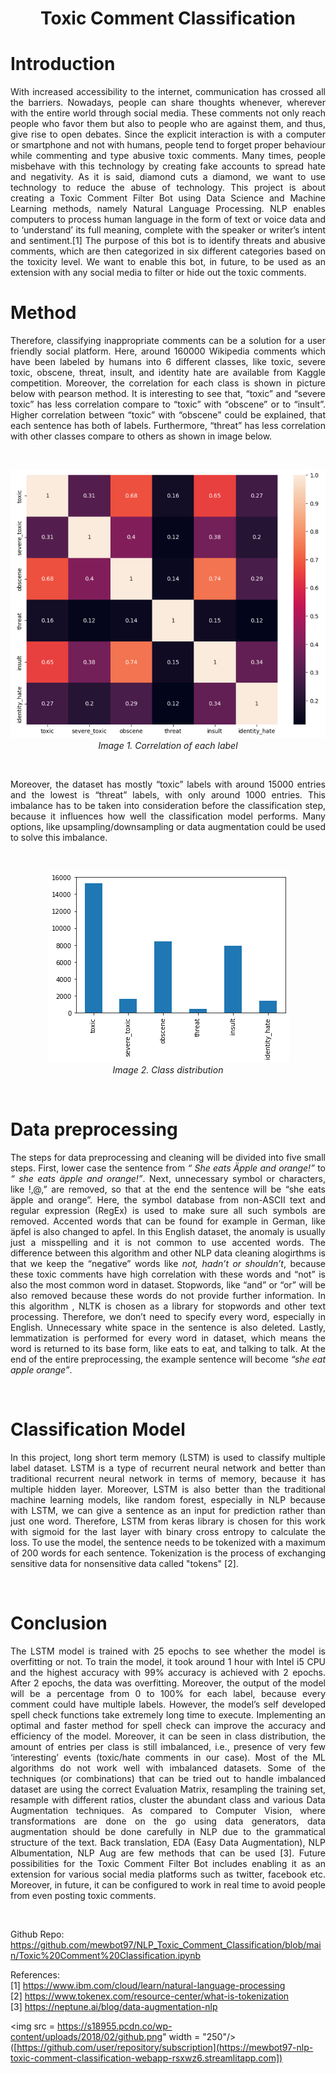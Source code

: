 
<h1><center>Toxic Comment Classification</center></h1>


# Introduction
<p style='text-align: justify;'> With increased accessibility to the internet, communication has crossed all the barriers. Nowadays, people can share thoughts whenever, wherever with the entire world through social media. These comments not only reach people who favor them but also to people who are against them, and thus, give rise to open debates. Since the explicit interaction is with a computer or smartphone and not with humans, people tend to forget proper behaviour while commenting and type abusive toxic comments. Many times, people misbehave with this technology by creating fake accounts to spread hate and negativity.
As it is said, diamond cuts a diamond, we want to use technology to reduce the abuse of technology. This project is about creating a Toxic Comment Filter Bot using Data Science and Machine Learning methods, namely Natural Language Processing. NLP enables computers to process human language in the form of text or voice data and to ‘understand’ its full meaning, complete with the speaker or writer’s intent and sentiment.[1] The purpose of this bot is to identify threats and abusive comments, which are then categorized in six different categories based on the toxicity level. We want to enable this bot, in future, to be used as an extension with any social media to filter or hide out the toxic comments.</p>

# Method
<p style='text-align: justify;'>Therefore, classifying inappropriate comments can be a solution for a user friendly social platform. Here, around 160000 Wikipedia comments which have been labeled by humans into 6 different classes, like toxic, severe toxic, obscene, threat, insult, and identity hate are available from Kaggle competition.  Moreover, the correlation for each class is shown in picture below with pearson method. It is interesting to see that, “toxic” and “severe toxic” has less correlation compare to “toxic” with “obscene” or to “insult”. Higher correlation between “toxic” with “obscene” could be explained, that each sentence has both of labels. Furthermore, “threat” has less correlation with other classes compare to others as shown in image below.</p>
<br />
<p align="center">
    <img src="images\matrix.PNG">
    <br>
    <em>Image 1. Correlation of each label</em>
</p>
<br />
<p style='text-align: justify;'>Moreover, the dataset has mostly “toxic” labels with around 15000 entries and the lowest is “threat” labels, with only around 1000 entries. This imbalance has to be taken into consideration before the classification step, because it influences how well the classification model performs. Many options, like upsampling/downsampling or data augmentation could be used to solve this imbalance.</p>
<br />
<p align="center">
    <img src="images\class_dis.png">
    <br>
    <em>Image 2. Class distribution</em>
</p>
<br />

# Data preprocessing
<p style='text-align: justify;'>The steps for data preprocessing and cleaning will be divided into five small steps. First, lower case the sentence from <em>“ She eats Äpple and orange!”</em> to <em>“ she eats äpple and orange!”</em>. Next, unnecessary symbol or characters, like !,@,” are removed, so that at the end the sentence will be “she eats äpple and orange”. Here, the symbol database from non-ASCII text and regular expression (RegEx) is used to make sure all such symbols are removed. Accented words that can be found for example in German, like äpfel  is also changed to apfel. In this English dataset, the anomaly is usually just a misspelling and it is not common to use accented words. The difference between this algorithm and other NLP data cleaning alogirthms is that we keep the “negative” words like <em>not, hadn’t or shouldn’t</em>, because these toxic comments have high correlation with these words and  “not” is  also the most common word in dataset. Stopwords, like “and” or “or” will be also removed because these words do not provide further information. In this algorithm , NLTK is chosen as a library for stopwords and other text processing. Therefore, we don’t need to specify every word, especially in English. Unnecessary white space in the sentence is also deleted. Lastly, lemmatization is performed for every word in dataset, which means the word is returned to its base form, like eats to eat, and talking to talk. At the end of the entire preprocessing, the example sentence will become <em>“she eat apple orange”</em>.</p>
<br />

# Classification Model
<p style='text-align: justify;'>In this project, long short term memory (LSTM) is used to classify multiple label dataset. LSTM  is a type of recurrent neural network and better than traditional recurrent neural network in terms of memory, because it has multiple hidden layer. Moreover, LSTM is also better than the traditional machine learning models, like random forest, especially in NLP because with LSTM, we can give a sentence as an input for prediction rather than just one word. Therefore, LSTM from keras library is chosen for this work with sigmoid for the last layer with binary cross entropy to calculate the loss. To use the model, the sentence needs to be tokenized with a maximum of 200 words for each sentence. Tokenization is the process of exchanging sensitive data for nonsensitive data called "tokens" [2].</p>
<br />

# Conclusion
<p style='text-align: justify;'>The LSTM model is trained with 25 epochs to see whether the model is overfitting or not. To train the model, it took around 1 hour with Intel i5 CPU and the highest accuracy with 99% accuracy is achieved with 2 epochs. After 2 epochs, the data was overfitting. Moreover, the output of the model will be a percentage from 0 to 100% for each label, because every comment could have multiple labels. However, the model’s self developed spell check functions take extremely long time to execute. Implementing an optimal and faster method for spell check can improve the accuracy and efficiency of the model.
Moreover, it can be seen in class distribution, the amount of entries per class is still imbalanced, i.e., presence of very few ‘interesting’ events (toxic/hate comments in our case). Most of the ML algorithms do not work well with imbalanced datasets. Some of the techniques (or combinations) that can be tried out to handle imbalanced dataset are using the correct Evaluation Matrix, resampling the training set, resample with different ratios, cluster the abundant class and various Data Augmentation techniques.
As compared to Computer Vision, where transformations are done on the go using data generators, data augmentation should be done carefully in  NLP due to the grammatical structure of the text. Back translation, EDA (Easy Data Augmentation), NLP Albumentation, NLP Aug are few methods that can be used [3]. Future possibilities for the Toxic Comment Filter Bot includes enabling it as an extension for various social media platforms such as twitter, facebook etc. Moreover, in future, it  can be configured to work in real time to avoid people from even posting toxic comments.</p>
<br />

Github Repo:<br />
https://github.com/mewbot97/NLP_Toxic_Comment_Classification/blob/main/Toxic%20Comment%20Classification.ipynb<br />


References:<br />
[1] https://www.ibm.com/cloud/learn/natural-language-processing<br />
[2] https://www.tokenex.com/resource-center/what-is-tokenization<br />
[3] https://neptune.ai/blog/data-augmentation-nlp<br />

<img src = https://s18955.pcdn.co/wp-content/uploads/2018/02/github.png" width = "250"/>([https://github.com/user/repository/subscription](https://mewbot97-nlp-toxic-comment-classification-webapp-rsxwz6.streamlitapp.com])

